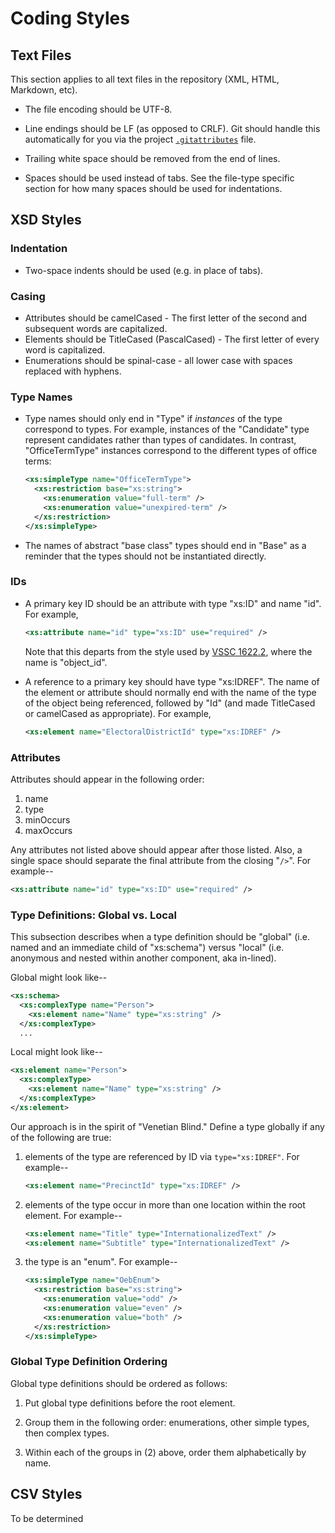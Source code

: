 # Coding Styles


## Text Files

This section applies to all text files in the repository (XML, HTML,
Markdown, etc).

* The file encoding should be UTF-8.

* Line endings should be LF (as opposed to CRLF).  Git should handle this
  automatically for you via the project [`.gitattributes`](.gitattributes) file.

* Trailing white space should be removed from the end of lines.

* Spaces should be used instead of tabs.  See the file-type specific
  section for how many spaces should be used for indentations.


## XSD Styles

### Indentation

* Two-space indents should be used (e.g. in place of tabs).


### Casing

+ Attributes should be camelCased - The first letter of the second and subsequent words are capitalized.
+ Elements should be TitleCased (PascalCased) - The first letter of every word is capitalized.
+ Enumerations should be spinal-case - all lower case with spaces replaced with hyphens.


### Type Names

* Type names should only end in "Type" if _instances_ of the type correspond
  to types.  For example, instances of the "Candidate" type represent
  candidates rather than types of candidates.  In contrast, "OfficeTermType"
  instances correspond to the different types of office terms:

  ```xml
  <xs:simpleType name="OfficeTermType">
    <xs:restriction base="xs:string">
      <xs:enumeration value="full-term" />
      <xs:enumeration value="unexpired-term" />
    </xs:restriction>
  </xs:simpleType>
  ```

* The names of abstract "base class" types should end in "Base" as a
  reminder that the types should not be instantiated directly.


### IDs

* A primary key ID should be an attribute with type "xs:ID" and name "id".
  For example,

    ```xml
    <xs:attribute name="id" type="xs:ID" use="required" />
    ````
  Note that this departs from the style used by [VSSC 1622.2][vssc_1622],
  where the name is "object_id".

* A reference to a primary key should have type "xs:IDREF".  The name
  of the element or attribute should normally end with the name of the type
  of the object being referenced, followed by "Id" (and made TitleCased or
  camelCased as appropriate).  For example,

    ```xml
    <xs:element name="ElectoralDistrictId" type="xs:IDREF" />
    ````


### Attributes

Attributes should appear in the following order:

1. name
2. type
3. minOccurs
4. maxOccurs

Any attributes not listed above should appear after those listed.  Also,
a single space should separate the final attribute from the closing "`/>`".
For example--

```xml
<xs:attribute name="id" type="xs:ID" use="required" />
```


### Type Definitions: Global vs. Local

This subsection describes when a type definition should be "global"
(i.e. named and an immediate child of "xs:schema") versus
"local" (i.e. anonymous and nested within another component, aka in-lined).

Global might look like--

```xml
<xs:schema>
  <xs:complexType name="Person">
    <xs:element name="Name" type="xs:string" />
  </xs:complexType>
  ...
```

Local might look like--

```xml
<xs:element name="Person">
  <xs:complexType>
    <xs:element name="Name" type="xs:string" />
  </xs:complexType>
</xs:element>
```

Our approach is in the spirit of "Venetian Blind."  Define a type globally
if any of the following are true:

1. elements of the type are referenced by ID via `type="xs:IDREF"`.
   For example--

   ```xml
   <xs:element name="PrecinctId" type="xs:IDREF" />
   ```

2. elements of the type occur in more than one location within the
   root element.  For example--

   ```xml
   <xs:element name="Title" type="InternationalizedText" />
   <xs:element name="Subtitle" type="InternationalizedText" />
   ```

3. the type is an "enum".  For example--

   ```xml
   <xs:simpleType name="OebEnum">
     <xs:restriction base="xs:string">
       <xs:enumeration value="odd" />
       <xs:enumeration value="even" />
       <xs:enumeration value="both" />
     </xs:restriction>
   </xs:simpleType>
   ```


### Global Type Definition Ordering

Global type definitions should be ordered as follows:

1. Put global type definitions before the root element.

2. Group them in the following order: enumerations, other simple types,
   then complex types.

3. Within each of the groups in (2) above, order them alphabetically by name.


## CSV Styles
To be determined


[vssc_1622]: http://grouper.ieee.org/groups/1622/groups/2/index.html
